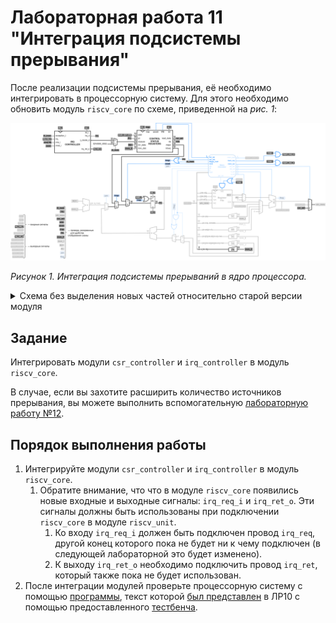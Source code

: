 # Лабораторная работа 11 "Интеграция подсистемы прерывания"

После реализации подсистемы прерывания, её необходимо интегрировать в процессорную систему. Для этого необходимо обновить модуль `riscv_core` по схеме, приведенной на _рис. 1_:

![../../.pic/Labs/lab_11_irq_integration/fig_01.drawio.svg](../../.pic/Labs/lab_11_irq_integration/fig_01.drawio.svg)

_Рисунок 1. Интеграция подсистемы прерываний в ядро процессора._

<details>
<summary>Схема без выделения новых частей относительно старой версии модуля</summary>

![../../.pic/Labs/lab_10_irq/fig_03.drawio.svg](../../.pic/Labs/lab_10_irq/fig_03.drawio.svg)

_Рисунок 2. Схема без выделения новых частей относительно старой версии модуля._

</details>

## Задание

Интегрировать модули `csr_controller` и `irq_controller` в модуль `riscv_core`.

В случае, если вы захотите расширить количество источников прерывания, вы можете выполнить вспомогательную [лабораторную работу №12](../12.%20Daisy%20chain).

## Порядок выполнения работы

1. Интегрируйте модули `csr_controller` и `irq_controller` в модуль `riscv_core`.
   1. Обратите внимание, что что в модуле `riscv_core` появились новые входные и выходные сигналы: `irq_req_i` и `irq_ret_o`. Эти сигналы должны быть использованы при подключении `riscv_core` в модуле `riscv_unit`.
      1. Ко входу `irq_req_i` должен быть подключен провод `irq_req`, другой конец которого пока не будет ни к чему подключен (в следующей лабораторной это будет изменено).
      2. К выходу `irq_ret_o` необходимо подключить провод `irq_ret`, который также пока не будет использован.
2. После интеграции модулей проверьте процессорную систему с помощью [программы](irq_program.mem), текст которой [был представлен](../10.%20Interrupt%20subsystem#пример-обработки-перехвата) в ЛР10 с помощью предоставленного [тестбенча](tb_irq_unit.sv).